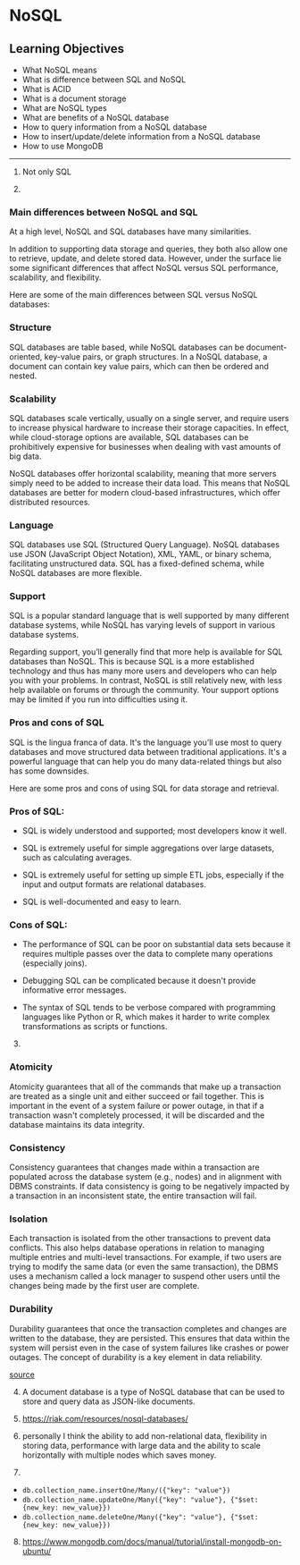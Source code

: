 # NoSQL
## Learning Objectives



* What NoSQL means
* What is difference between SQL and NoSQL
* What is ACID
* What is a document storage
* What are NoSQL types
* What are benefits of a NoSQL database
* How to query information from a NoSQL database
* How to insert/update/delete information from a NoSQL database
* How to use MongoDB


----

1. Not only SQL


2. 
### Main differences between NoSQL and SQL

At a high level, NoSQL and SQL databases have many similarities.

In addition to supporting data storage and queries, they both also allow one to retrieve, update, and delete stored data. However, under the surface lie some significant differences that affect NoSQL versus SQL performance, scalability, and flexibility.

Here are some of the main differences between SQL versus NoSQL databases:
### Structure

SQL databases are table based, while NoSQL databases can be document-oriented, key-value pairs, or graph structures. In a NoSQL database, a document can contain key value pairs, which can then be ordered and nested.
### Scalability

SQL databases scale vertically, usually on a single server, and require users to increase physical hardware to increase their storage capacities. In effect, while cloud-storage options are available, SQL databases can be prohibitively expensive for businesses when dealing with vast amounts of big data.

NoSQL databases offer horizontal scalability, meaning that more servers simply need to be added to increase their data load. This means that NoSQL databases are better for modern cloud-based infrastructures, which offer distributed resources.
### Language

SQL databases use SQL (Structured Query Language). NoSQL databases use JSON (JavaScript Object Notation), XML, YAML, or binary schema, facilitating unstructured data. SQL has a fixed-defined schema, while NoSQL databases are more flexible.
### Support

SQL is a popular standard language that is well supported by many different database systems, while NoSQL has varying levels of support in various database systems.

Regarding support, you’ll generally find that more help is available for SQL databases than NoSQL. This is because SQL is a more established technology and thus has many more users and developers who can help you with your problems. In contrast, NoSQL is still relatively new, with less help available on forums or through the community. Your support options may be limited if you run into difficulties using it.

### Pros and cons of SQL

SQL is the lingua franca of data. It's the language you’ll use most to query databases and move structured data between traditional applications. It's a powerful language that can help you do many data-related things but also has some downsides.

Here are some pros and cons of using SQL for data storage and retrieval.

### Pros of SQL:

* SQL is widely understood and supported; most developers know it well.

* SQL is extremely useful for simple aggregations over large datasets, such as calculating averages.

* SQL is extremely useful for setting up simple ETL jobs, especially if the input and output formats are relational databases.

* SQL is well-documented and easy to learn.

### Cons of SQL:

* The performance of SQL can be poor on substantial data sets because it requires multiple passes over the data to complete many operations (especially joins). 

* Debugging SQL can be complicated because it doesn't provide informative error messages.

* The syntax of SQL tends to be verbose compared with programming languages like Python or R, which makes it harder to write complex transformations as scripts or functions. 


3. 

### Atomicity

Atomicity guarantees that all of the commands that make up a transaction are treated as a single unit and either succeed or fail together. This is important in the event of a system failure or power outage, in that if a transaction wasn't completely processed, it will be discarded and the database maintains its data integrity.


### Consistency

Consistency guarantees that changes made within a transaction are populated across the database system (e.g., nodes) and in alignment with DBMS constraints. If data consistency is going to be negatively impacted by a transaction in an inconsistent state, the entire transaction will fail.

### Isolation

Each transaction is isolated from the other transactions to prevent data conflicts. This also helps database operations in relation to managing multiple entries and multi-level transactions. For example, if two users are trying to modify the same data (or even the same transaction), the DBMS uses a mechanism called a lock manager to suspend other users until the changes being made by the first user are complete.

### Durability

Durability guarantees that once the transaction completes and changes are written to the database, they are persisted. This ensures that data within the system will persist even in the case of system failures like crashes or power outages. The concept of durability is a key element in data reliability.

[source](https://www.google.com/url?sa=t&source=web&rct=j&opi=89978449&url=https://www.mongodb.com/resources/basics/databases/acid-transactions&ved=2ahUKEwiz2omviayJAxV9VfEDHXYMM2sQFnoECBMQAQ&usg=AOvVaw2alQFJVBqO1jKDXEbRYdtU) 

4. A document database is a type of NoSQL database that can be used to store and query data as JSON-like documents. 


5. https://riak.com/resources/nosql-databases/

6. personally I think the ability to add non-relational data, flexibility in storing data, performance with large data and the ability to scale horizontally with multiple nodes which saves money.

7. 
* `db.collection_name.insertOne/Many/({"key": "value"})`
* `db.collection_name.updateOne/Many({"key": "value"}, {"$set:{new_key: new_value}})`
* `db.collection_name.deleteOne/Many({"key": "value"}, {"$set:{new_key: new_value}})`


8. https://www.mongodb.com/docs/manual/tutorial/install-mongodb-on-ubuntu/
